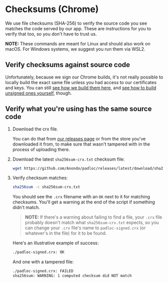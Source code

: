 # Checksums (Chrome)

We use file checksums (SHA-256) to verify the source code you see matches the
code served by our app. These are instructions for you to verify that too, so
you don't have to trust us.

**NOTE:** These commands are meant for Linux and should also work on macOS. For
Windows systems, we suggest you run them via WSL2.

## Verify checksums against source code

Unfortunately, because we sign our Chrome builds, it's not really possible to
locally build the exact same file unless you had access to our certificates and
keys. You can still
[see how we build them here](https://github.com/Anondo/padloc/blob/ea05def083df89823d7c15c7bbeb6ef1a1b40383/.github/workflows/publish-release.yml#L54),
and
[see how to build unsigned ones yourself](https://github.com/Anondo/padloc/blob/ea05def083df89823d7c15c7bbeb6ef1a1b40383/.github/workflows/build-web-extension.yml),
though.

## Verify what you're using has the same source code

1. Download the crx file.

    You can do that from
    [our releases page](https://github.com/Anondo/padloc/releases) or from the
    store you've downloaded it from, to make sure that wasn't tampered with in
    the process of uploading there.

2. Download the latest `sha256sum-crx.txt` checksum file:

    ```bash
    wget https://github.com/Anondo/padloc/releases/latest/download/sha256sum-crx.txt
    ```

3. Verify checksum matches:

    ```bash
    sha256sum -c sha256sum-crx.txt
    ```

    You should see the `.crx` filename with an `OK` next to it for matching
    checksums. You'll get a warning at the end of the script if something didn't
    match.

    > **NOTE:** If there's a warning about failing to find a file, your `.crx`
    > file probably doesn't match what `sha256sum-crx.txt` expects, so you can
    > change your `.crx` file's name to `padloc-signed.crx` (or whatever's in
    > the file) for it to be found.

    Here's an illustrative example of success:

    ```txt
    ./padloc-signed.crx: OK
    ```

    And one with a tampered file:

    ```txt
    ./padloc-signed.crx: FAILED
    sha256sum: WARNING: 1 computed checksum did NOT match
    ```
